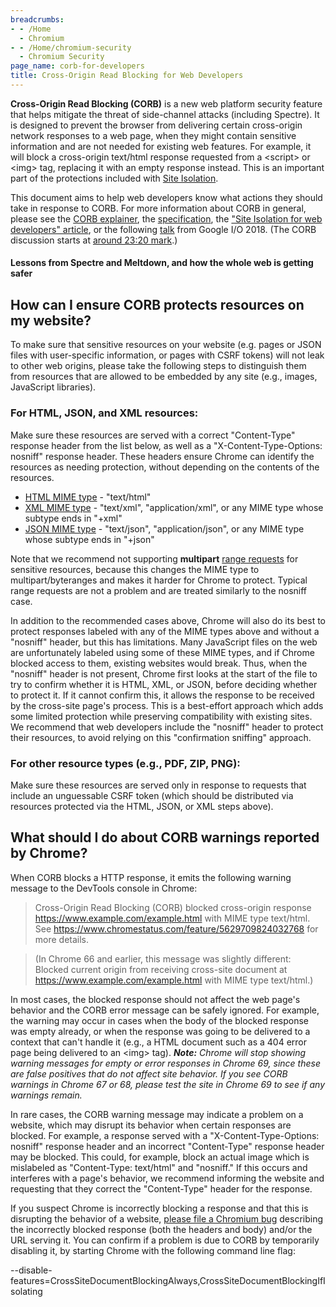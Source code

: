 ```yaml
---
breadcrumbs:
- - /Home
  - Chromium
- - /Home/chromium-security
  - Chromium Security
page_name: corb-for-developers
title: Cross-Origin Read Blocking for Web Developers
---
```


**Cross-Origin Read Blocking (CORB)** is a new web platform security feature
that helps mitigate the threat of side-channel attacks (including Spectre). It
is designed to prevent the browser from delivering certain cross-origin network
responses to a web page, when they might contain sensitive information and are
not needed for existing web features. For example, it will block a cross-origin
text/html response requested from a &lt;script&gt; or &lt;img&gt; tag, replacing
it with an empty response instead. This is an important part of the protections
included with [Site Isolation](/Home/chromium-security/site-isolation).

This document aims to help web developers know what actions they should take in
response to CORB. For more information about CORB in general, please see the
[CORB
explainer](https://chromium.googlesource.com/chromium/src/+/master/services/network/cross_origin_read_blocking_explainer.md),
the [specification](https://fetch.spec.whatwg.org/#corb), the ["Site Isolation
for web developers"
article](https://developers.google.com/web/updates/2018/07/site-isolation), or
the following [talk](https://youtu.be/dBuykrdhK-A) from Google I/O 2018. (The
CORB discussion starts at [around 23:20 mark](https://youtu.be/dBuykrdhK-A).)

#### Lessons from Spectre and Meltdown, and how the whole web is getting safer

## How can I ensure CORB protects resources on my website?

To make sure that sensitive resources on your website (e.g. pages or JSON files
with user-specific information, or pages with CSRF tokens) will not leak to
other web origins, please take the following steps to distinguish them from
resources that are allowed to be embedded by any site (e.g., images, JavaScript
libraries).

### For HTML, JSON, and XML resources:

Make sure these resources are served with a correct "Content-Type" response
header from the list below, as well as a "X-Content-Type-Options: nosniff"
response header. These headers ensure Chrome can identify the resources as
needing protection, without depending on the contents of the resources.

*   [HTML MIME type](https://mimesniff.spec.whatwg.org/#html-mime-type)
            - "text/html"
*   [XML MIME type](https://mimesniff.spec.whatwg.org/#xml-mime-type) -
            "text/xml", "application/xml", or any MIME type whose subtype ends
            in "+xml"
*   [JSON MIME type](https://mimesniff.spec.whatwg.org/#json-mime-type)
            - "text/json", "application/json", or any MIME type whose subtype
            ends in "+json"

Note that we recommend not supporting **multipart** [range
requests](https://developer.mozilla.org/en-US/docs/Web/HTTP/Range_requests) for
sensitive resources, because this changes the MIME type to multipart/byteranges
and makes it harder for Chrome to protect. Typical range requests are not a
problem and are treated similarly to the nosniff case.

In addition to the recommended cases above, Chrome will also do its best to
protect responses labeled with any of the MIME types above and without a
"nosniff" header, but this has limitations. Many JavaScript files on the web are
unfortunately labeled using some of these MIME types, and if Chrome blocked
access to them, existing websites would break. Thus, when the "nosniff" header
is not present, Chrome first looks at the start of the file to try to confirm
whether it is HTML, XML, or JSON, before deciding whether to protect it. If it
cannot confirm this, it allows the response to be received by the cross-site
page's process. This is a best-effort approach which adds some limited
protection while preserving compatibility with existing sites. We recommend that
web developers include the "nosniff" header to protect their resources, to avoid
relying on this "confirmation sniffing" approach.

### For other resource types (e.g., PDF, ZIP, PNG):

Make sure these resources are served only in response to requests that include
an unguessable CSRF token (which should be distributed via resources protected
via the HTML, JSON, or XML steps above).

## What should I do about CORB warnings reported by Chrome?

When CORB blocks a HTTP response, it emits the following warning message to the
DevTools console in Chrome:

> Cross-Origin Read Blocking (CORB) blocked cross-origin response
> https://www.example.com/example.html with MIME type text/html. See
> <https://www.chromestatus.com/feature/5629709824032768> for more details.

> (In Chrome 66 and earlier, this message was slightly different: Blocked
> current origin from receiving cross-site document at
> https://www.example.com/example.html with MIME type text/html.)

In most cases, the blocked response should not affect the web page's behavior
and the CORB error message can be safely ignored. For example, the warning may
occur in cases when the body of the blocked response was empty already, or when
the response was going to be delivered to a context that can't handle it (e.g.,
a HTML document such as a 404 error page being delivered to an &lt;img&gt; tag).
***Note:** Chrome will stop showing warning messages for empty or error
responses in Chrome 69, since these are false positives that do not affect site
behavior. If you see CORB warnings in Chrome 67 or 68, please test the site in
Chrome 69 to see if any warnings remain.*

In rare cases, the CORB warning message may indicate a problem on a website,
which may disrupt its behavior when certain responses are blocked. For example,
a response served with a "X-Content-Type-Options: nosniff" response header and
an incorrect "Content-Type" response header may be blocked. This could, for
example, block an actual image which is mislabeled as "Content-Type: text/html"
and "nosniff." If this occurs and interferes with a page's behavior, we
recommend informing the website and requesting that they correct the
"Content-Type" header for the response.

If you suspect Chrome is incorrectly blocking a response and that this is
disrupting the behavior of a website, [please file a Chromium
bug](https://goo.gl/XBoKtY) describing the incorrectly blocked response (both
the headers and body) and/or the URL serving it. You can confirm if a problem is
due to CORB by temporarily disabling it, by starting Chrome with the following
command line flag:

--disable-features=CrossSiteDocumentBlockingAlways,CrossSiteDocumentBlockingIfIsolating